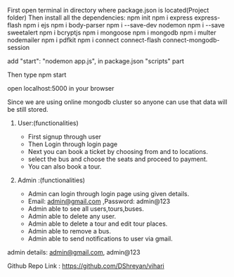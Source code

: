 First open terminal in directory where package.json is located(Project folder)
Then install all the dependencies:
npm init 
npm i express express-flash
npm i ejs
npm i body-parser
npm i --save-dev nodemon
npm i --save sweetalert
npm i bcryptjs
npm i mongoose
npm i mongodb
npm i multer nodemailer 
npm i pdfkit
npm i connect connect-flash connect-mongodb-session



add "start": "nodemon app.js", in package.json "scripts" part



Then type npm start

open localhost:5000 in your browser

Since we are using online mongodb cluster so anyone can use that data will be still stored.

1. User:(functionalities)
    - First signup through user
    - Then Login through login page
    - Next you can book a ticket by choosing from and to locations.
    - select the bus and choose the seats and proceed to payment.
    - You can also book a tour.
    
    

2. Admin :(functionalities)
   - Admin can login through login page using given details.
   - Email: admin@gmail.com ,Password: admin@123
   - Admin able to see all users,tours,buses.
   - Admin able to delete any user.
   - Admin able to delete a tour and edit tour places.
   - Admin able to remove a bus.
   - Admin able to send notifications to user via gmail.


admin details:
admin@gmail.com, admin@123


Github Repo Link : https://github.com/DShreyan/vihari